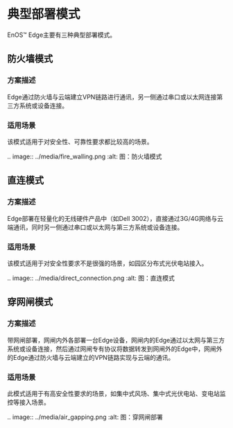 # 典型部署模式

EnOS™ Edge主要有三种典型部署模式。

## 防火墙模式

### 方案描述

Edge通过防火墙与云端建立VPN链路进行通讯，另一侧通过串口或以太网连接第三方系统或设备连接。

### 适用场景

该模式适用于对安全性、可靠性要求都比较高的场景。

.. image:: ../media/fire_walling.png
   :alt: 图：防火墙模式


## 直连模式

### 方案描述

Edge部署在轻量化的无线硬件产品中（如Dell 3002），直接通过3G/4G网络与云端通讯，同时另一侧通过串口或以太网与第三方系统或设备连接。

### 适用场景

该模式适用于对安全性要求不是很强的场景，如园区分布式光伏电站接入。

.. image:: ../media/direct_connection.png
   :alt: 图：直连模式
   

## 穿网闸模式

### 方案描述

带网闸部署，网闸内外各部署一台Edge设备，网闸内的Edge通过以太网与第三方系统或设备连接，然后通过网闸专有协议将数据转发到网闸外的Edge中，网闸外的Edge通过防火墙与云端建立的VPN链路实现与云端的通讯。

### 适用场景

此模式适用于有高安全性要求的场景，如集中式风场、集中式光伏电站、变电站监控等接入场景。

.. image:: ../media/air_gapping.png
   :alt: 图：穿网闸部署
   

<!--end-->
